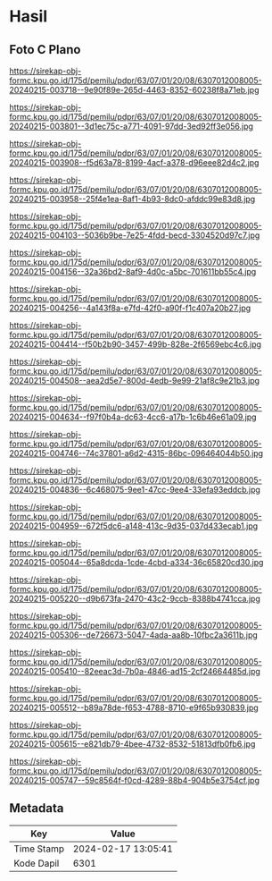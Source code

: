 # Hasil

## Foto C Plano

https://sirekap-obj-formc.kpu.go.id/175d/pemilu/pdpr/63/07/01/20/08/6307012008005-20240215-003718--9e90f89e-265d-4463-8352-60238f8a71eb.jpg

https://sirekap-obj-formc.kpu.go.id/175d/pemilu/pdpr/63/07/01/20/08/6307012008005-20240215-003801--3d1ec75c-a771-4091-97dd-3ed92ff3e056.jpg

https://sirekap-obj-formc.kpu.go.id/175d/pemilu/pdpr/63/07/01/20/08/6307012008005-20240215-003908--f5d63a78-8199-4acf-a378-d96eee82d4c2.jpg

https://sirekap-obj-formc.kpu.go.id/175d/pemilu/pdpr/63/07/01/20/08/6307012008005-20240215-003958--25f4e1ea-8af1-4b93-8dc0-afddc99e83d8.jpg

https://sirekap-obj-formc.kpu.go.id/175d/pemilu/pdpr/63/07/01/20/08/6307012008005-20240215-004103--5036b9be-7e25-4fdd-becd-3304520d97c7.jpg

https://sirekap-obj-formc.kpu.go.id/175d/pemilu/pdpr/63/07/01/20/08/6307012008005-20240215-004156--32a36bd2-8af9-4d0c-a5bc-701611bb55c4.jpg

https://sirekap-obj-formc.kpu.go.id/175d/pemilu/pdpr/63/07/01/20/08/6307012008005-20240215-004256--4a143f8a-e7fd-42f0-a90f-f1c407a20b27.jpg

https://sirekap-obj-formc.kpu.go.id/175d/pemilu/pdpr/63/07/01/20/08/6307012008005-20240215-004414--f50b2b90-3457-499b-828e-2f6569ebc4c6.jpg

https://sirekap-obj-formc.kpu.go.id/175d/pemilu/pdpr/63/07/01/20/08/6307012008005-20240215-004508--aea2d5e7-800d-4edb-9e99-21af8c9e21b3.jpg

https://sirekap-obj-formc.kpu.go.id/175d/pemilu/pdpr/63/07/01/20/08/6307012008005-20240215-004634--f97f0b4a-dc63-4cc6-a17b-1c6b46e61a09.jpg

https://sirekap-obj-formc.kpu.go.id/175d/pemilu/pdpr/63/07/01/20/08/6307012008005-20240215-004746--74c37801-a6d2-4315-86bc-096464044b50.jpg

https://sirekap-obj-formc.kpu.go.id/175d/pemilu/pdpr/63/07/01/20/08/6307012008005-20240215-004836--6c468075-9ee1-47cc-9ee4-33efa93eddcb.jpg

https://sirekap-obj-formc.kpu.go.id/175d/pemilu/pdpr/63/07/01/20/08/6307012008005-20240215-004959--672f5dc6-a148-413c-9d35-037d433ecab1.jpg

https://sirekap-obj-formc.kpu.go.id/175d/pemilu/pdpr/63/07/01/20/08/6307012008005-20240215-005044--65a8dcda-1cde-4cbd-a334-36c65820cd30.jpg

https://sirekap-obj-formc.kpu.go.id/175d/pemilu/pdpr/63/07/01/20/08/6307012008005-20240215-005220--d9b673fa-2470-43c2-9ccb-8388b4741cca.jpg

https://sirekap-obj-formc.kpu.go.id/175d/pemilu/pdpr/63/07/01/20/08/6307012008005-20240215-005306--de726673-5047-4ada-aa8b-10fbc2a3611b.jpg

https://sirekap-obj-formc.kpu.go.id/175d/pemilu/pdpr/63/07/01/20/08/6307012008005-20240215-005410--82eeac3d-7b0a-4846-ad15-2cf24664485d.jpg

https://sirekap-obj-formc.kpu.go.id/175d/pemilu/pdpr/63/07/01/20/08/6307012008005-20240215-005512--b89a78de-f653-4788-8710-e9f65b930839.jpg

https://sirekap-obj-formc.kpu.go.id/175d/pemilu/pdpr/63/07/01/20/08/6307012008005-20240215-005615--e821db79-4bee-4732-8532-51813dfb0fb6.jpg

https://sirekap-obj-formc.kpu.go.id/175d/pemilu/pdpr/63/07/01/20/08/6307012008005-20240215-005747--59c8564f-f0cd-4289-88b4-904b5e3754cf.jpg


## Metadata

| Key        | Value               |
| ---------- | ------------------- |
| Time Stamp | 2024-02-17 13:05:41 |
| Kode Dapil | 6301                |




